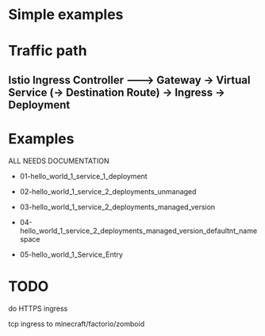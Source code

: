 # Simple examples


# Traffic path

## Istio Ingress Controller ---> Gateway -> Virtual Service (-> Destination Route) -> Ingress -> Deployment


# Examples

ALL NEEDS DOCUMENTATION

- 01-hello_world_1_service_1_deployment

- 02-hello_world_1_service_2_deployments_unmanaged

- 03-hello_world_1_service_2_deployments_managed_version

- 04-hello_world_1_service_2_deployments_managed_version_defaultnt_namespace

- 05-hello_world_1_Service_Entry


# TODO

do HTTPS ingress

tcp ingress to minecraft/factorio/zomboid
